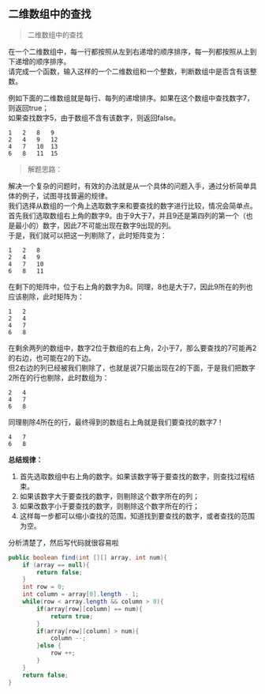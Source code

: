 <link href="markdown.css" rel="stylesheet"></link>

## 二维数组中的查找
> 二维数组中的查找  

在一个二维数组中，每一行都按照从左到右递增的顺序排序，每一列都按照从上到下递增的顺序排序。  
请完成一个函数，输入这样的一个二维数组和一个整数，判断数组中是否含有该整数。  
  
例如下面的二维数组就是每行、每列的递增排序。如果在这个数组中查找数字7，则返回true；  
如果查找数字5，由于数组不含有该数字，则返回false。
```
1   2   8   9
2   4   9   12
4   7   10  13
6   8   11  15
```
> 解题思路：  

解决一个复杂的问题时，有效的办法就是从一个具体的问题入手，通过分析简单具体的例子，试图寻找普遍的规律。  
我们选择从数组的一个角上选取数字来和要查找的数字进行比较，情况会简单点。
首先我们选取数组右上角的数字9。由于9大于7，并且9还是第四列的第一个（也是最小的）数字，因此7不可能出现在数字9出现的列。  
于是，我们就可以把这一列剔除了，此时矩阵变为：
```
1   2   8   
2   4   9   
4   7   10  
6   8   11  
```
在剩下的矩阵中，位于右上角的数字为8。同理，8也是大于7，因此9所在的列也应该剔除，此时矩阵为：
```
1   2      
2   4      
4   7     
6   8   
```
在剩余两列的数组中，数字2位于数组的右上角，2小于7，那么要查找的7可能再2的右边，也可能在2的下边。  
但2右边的列已经被我们剔除了，也就是说7只能出现在2的下面，于是我们把数字2所在的行也剔除，此时数组为：
```
2   4      
4   7     
6   8   
```
同理剔除4所在的行，最终得到的数组右上角就是我们要查找的数字7！
```  
4   7     
6   8   
```
**总结规律：** 
1. 首先选取数组中右上角的数字。如果该数字等于要查找的数字，则查找过程结束。
2. 如果该数字大于要查找的数字，则剔除这个数字所在的列；
3. 如果改数字小于要查找的数字，则剔除这个数字所在的行；
4. 这样每一步都可以缩小查找的范围，知道找到要查找的数字，或者查找的范围为空。

分析清楚了，然后写代码就很容易啦

```java
public boolean find(int [][] array, int num){
    if (array == null){
        return false;
    }
    int row = 0;
    int column = array[0].length - 1;
    while(row < array.length && column > 0){
        if(array[row][column] == num){
            return true;
        }
        if(array[row][column] > num){
            column --;
        }else {
            row ++;
        }
    }
    return false;
}
```

